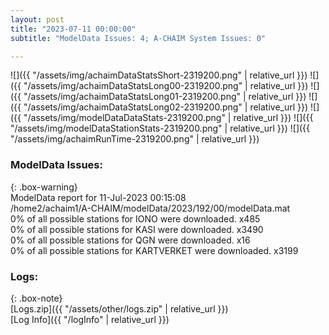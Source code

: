 ```yaml
---
layout: post
title: "2023-07-11 00:00:00"
subtitle: "ModelData Issues: 4; A-CHAIM System Issues: 0"

---
```


![]({{ "/assets/img/achaimDataStatsShort-2319200.png" | relative_url }})
![]({{ "/assets/img/achaimDataStatsLong00-2319200.png" | relative_url }})
![]({{ "/assets/img/achaimDataStatsLong01-2319200.png" | relative_url }})
![]({{ "/assets/img/achaimDataStatsLong02-2319200.png" | relative_url }})
![]({{ "/assets/img/modelDataDataStats-2319200.png" | relative_url }})
![]({{ "/assets/img/modelDataStationStats-2319200.png" | relative_url }})
![]({{ "/assets/img/achaimRunTime-2319200.png" | relative_url }})


### ModelData Issues:  
  
{: .box-warning}  
 ModelData report for 11-Jul-2023 00:15:08   
 /home2/achaim1/A-CHAIM/modelData/2023/192/00/modelData.mat   
 0% of all possible stations for IONO were downloaded. x485   
 0% of all possible stations for KASI were downloaded. x3490   
 0% of all possible stations for QGN were downloaded. x16   
 0% of all possible stations for KARTVERKET were downloaded. x3199   
  


### Logs:  
  
{: .box-note}  
[Logs.zip]({{ "/assets/other/logs.zip" | relative_url }})  
[Log Info]({{ "/logInfo" | relative_url }})  
